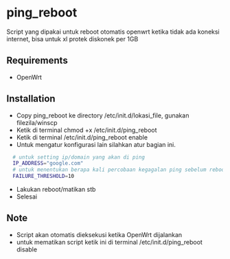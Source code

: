 # ping_reboot
Script yang dipakai untuk reboot otomatis openwrt ketika tidak ada koneksi internet, bisa untuk xl protek diskonek per 1GB 

## Requirements
- OpenWrt
  
## Installation
- Copy ping_reboot ke directory /etc/init.d/lokasi_file, gunakan filezila/winscp
- Ketik di terminal chmod +x /etc/init.d/ping_reboot
- Ketik di terminal /etc/init.d/ping_reboot enable
- Untuk mengatur konfigurasi lain silahkan atur bagian ini.
```bash
  # untuk setting ip/domain yang akan di ping
  IP_ADDRESS="google.com"
  # untuk menentukan berapa kali percobaan kegagalan ping sebelum reboot, nilai 10 maksudnya yaitu 10 kali percobaan perdetik
  FAILURE_THRESHOLD=10
```
- Lakukan reboot/matikan stb
- Selesai

## Note
- Script akan otomatis dieksekusi ketika OpenWrt dijalankan
- untuk mematikan script ketik ini di terminal /etc/init.d/ping_reboot disable
